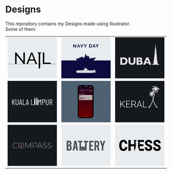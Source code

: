 # Designs
This repository contains my Designs made using Illustrator.<br>
Some of them:<br>
<table>
<tr><td><img src="./2020-11/png/24.11.2020.png"></td><td><img src="./2020-12/png/04.12.2020.png"></td><td><img src="./2020-12/png/14.12.2020.png"></td></tr>
<tr><td><img src="./2020-12/png/29.12.2020.png"></td><td><img src="./2020-11/png/19.11.2020 - 2.png"></td><td><img src="./2020-12/png/25.12.2020.png"></td></tr>
<tr><td><img src="./2020-12/png/12.12.2020.png"></td><td><img src="./2020-11/png/28.11.2020.png"></td><td><img src="./2020-11/png/20.11.2020.png"></td></tr>
</table>
